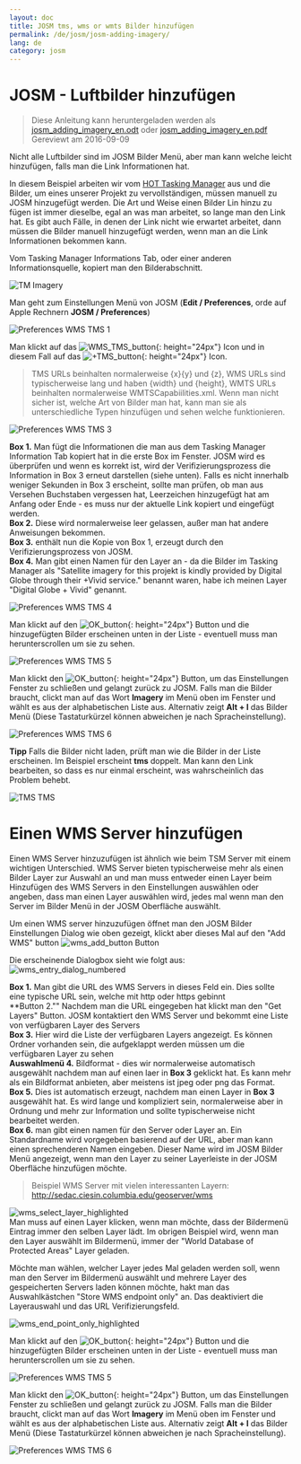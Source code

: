 ```yaml
---
layout: doc
title: JOSM tms, wms or wmts Bilder hinzufügen
permalink: /de/josm/josm-adding-imagery/
lang: de
category: josm
---
```


JOSM - Luftbilder hinzufügen
================

> Diese Anleitung kann heruntergeladen werden als [josm_adding_imagery_en.odt](/files/josm_adding_imagery_en.odt) oder [josm_adding_imagery_en.pdf](/files/josm_adding_imagery_en.pdf)  
> Gereviewt am 2016-09-09  

Nicht alle Luftbilder sind im JOSM Bilder Menü, aber man kann welche leicht hinzufügen, falls man die Link Informationen hat.  

In diesem Beispiel arbeiten wir vom [HOT Tasking Manager](http://tasks.hotosm.org/) aus und die Bilder, um eines unserer Projekt zu vervollständigen, müssen manuell zu JOSM hinzugefügt werden. Die Art und Weise einen Bilder Lin hinzu zu fügen ist immer dieselbe, egal an was man arbeitet, so lange man den Link hat. Es gibt auch Fälle, in denen der Link nicht wie erwartet arbeitet, dann müssen die Bilder manuell hinzugefügt werden, wenn man an die Link Informationen bekommen kann.  

Vom Tasking Manager Informations Tab, oder einer anderen Informationsquelle, kopiert man den Bilderabschnitt.  

![TM Imagery][]

Man geht zum Einstellungen Menü von JOSM (**Edit / Preferences**, orde auf Apple Rechnern **JOSM / Preferences**)  

![Preferences WMS TMS 1][]

Man klickt auf das ![WMS_TMS_button][]{: height="24px"} Icon und in diesem Fall auf das ![+TMS_button][]{: height="24px"} Icon.  

> TMS URLs beinhalten normalerweise {x}{y} und {z}, WMS URLs sind typischerweise lang und haben {width} und {height}, WMTS URLs beinhalten normalerweise WMTSCapabiilities.xml. Wenn man nicht sicher ist, welche Art von Bilder man hat, kann man sie als unterschiedliche Typen hinzufügen und sehen welche funktionieren.  

![Preferences WMS TMS 3][]

**Box 1.** Man fügt die Informationen die man aus dem Tasking Manager Information Tab kopiert hat in die erste Box im Fenster. JOSM wird es überprüfen und wenn es korrekt ist, wird der Verifizierungsprozess die Information in Box 3 erneut darstellen (siehe unten).  Falls es nicht innerhalb weniger Sekunden in Box 3 erscheint, sollte man prüfen, ob man aus Versehen Buchstaben vergessen hat, Leerzeichen hinzugefügt hat am Anfang oder Ende - es muss nur der aktuelle Link kopiert und eingefügt werden.  
**Box 2.** Diese wird normalerweise leer gelassen, außer man hat andere Anweisungen bekommen.  
**Box 3.** enthält nun die Kopie von Box 1, erzeugt durch den Verifizierungsprozess von JOSM.  
**Box 4.** Man gibt einen Namen für den Layer an - da die Bilder im Tasking Manager als "Satellite imagery for this projekt is kindly provided by Digital Globe through their +Vivid service." benannt waren, habe ich meinen Layer "Digital Globe + Vivid" genannt.  

![Preferences WMS TMS 4][]

Man klickt auf den ![OK_button][]{: height="24px"} Button und die hinzugefügten Bilder erscheinen unten in der Liste - eventuell muss man herunterscrollen um sie zu sehen.  

![Preferences WMS TMS 5][]

Man klickt den ![OK_button][]{: height="24px"} Button, um das Einstellungen Fenster zu schließen und gelangt zurück zu JOSM. Falls man die Bilder braucht, clickt man auf das Wort **Imagery** im Menü oben im Fenster und wählt es aus der alphabetischen Liste aus. Alternativ zeigt **Alt + I** das Bilder Menü (Diese Tastaturkürzel können abweichen je nach Spracheinstellung).  

![Preferences WMS TMS 6][]

**Tipp** Falls die Bilder nicht laden, prüft man wie die Bilder in der Liste erscheinen. Im Beispiel erscheint **tms** doppelt. Man kann den Link bearbeiten, so dass es nur einmal erscheint, was wahrscheinlich das Problem behebt.

![TMS TMS][]

Einen WMS Server hinzufügen
===========

Einen WMS Server hinzuzufügen ist ähnlich wie beim TSM Server mit einem wichtigen Unterschied. WMS Server bieten typischerweise mehr als einen Bilder Layer zur Auswahl an und man muss entweder einen Layer beim Hinzufügen des WMS Servers in den Einstellungen auswählen oder angeben, dass man einen Layer auswählen wird, jedes mal wenn man den Server im Bilder Menü in der JOSM Oberfläche auswählt.

Um einen WMS server hinzuzufügen öffnet man den JOSM Bilder Einstellungen Dialog wie oben gezeigt, klickt aber dieses Mal auf den "Add WMS" button ![wms_add_button][] Button

Die erscheinende Dialogbox sieht wie folgt aus:
![wms_entry_dialog_numbered][]

**Box 1.** Man gibt die URL des WMS Servers in dieses Feld ein. Dies sollte eine typische URL sein, welche mit http oder https gebinnt  
**Button 2."" Nachdem man die URL eingegeben hat klickt man den "Get Layers" Button. JOSM kontaktiert den WMS Server und bekommt eine Liste von verfügbaren Layer des Servers  
**Box 3.** Hier wird die Liste der verfügbaren Layers angezeigt. Es können Ordner vorhanden sein, die aufgeklappt werden müssen um die verfügbaren Layer zu sehen  
**Auswahlmenü 4.** Bildformat - dies wir normalerweise automatisch ausgewählt nachdem man auf einen laer in **Box 3** geklickt hat. Es kann mehr als ein Bildformat anbieten, aber meistens ist jpeg oder png das Format.  
**Box 5.** Dies ist automatisch erzeugt, nachdem man einen Layer in **Box 3** ausgewählt hat. Es wird lange und kompliziert sein, normalerweise aber in Ordnung und mehr zur Information und sollte typischerweise nicht bearbeitet werden.  
**Box 6.** man gibt einen namen für den Server oder Layer an. Ein Standardname wird vorgegeben basierend auf der URL, aber man kann einen sprechenderen Namen eingeben. Dieser Name wird im JOSM Bilder Menü angezeigt, wenn man den Layer zu seiner Layerleiste in der JOSM Oberfläche hinzufügen möchte.  

> Beispiel WMS Server mit vielen interessanten Layern: http://sedac.ciesin.columbia.edu/geoserver/wms  

![wms_select_layer_highlighted][]  
Man muss auf einen Layer klicken, wenn man möchte, dass der Bildermenü Eintrag immer den selben Layer lädt. Im obrigen Beispiel wird, wenn man den Layer auswählt im Bildermenü, immer der  "World Database of Protected Areas" Layer geladen.

Möchte man wählen, welcher Layer jedes Mal geladen werden soll, wenn man den Server im Bildermenü auswählt und mehrere Layer des gespeicherten Servers laden können möchte, hakt man das Auswahlkästchen "Store WMS endpoint only" an.  Das deaktiviert die Layerauswahl und das URL Verifizierungsfeld.

![wms_end_point_only_highlighted][]  

Man klickt auf den ![OK_button][]{: height="24px"} Button und die hinzugefügten Bilder erscheinen unten in der Liste - eventuell muss man herunterscrollen um sie zu sehen.  

![Preferences WMS TMS 5][]

Man klickt den ![OK_button][]{: height="24px"} Button, um das Einstellungen Fenster zu schließen und gelangt zurück zu JOSM. Falls man die Bilder braucht, clickt man auf das Wort **Imagery** im Menü oben im Fenster und wählt es aus der alphabetischen Liste aus. Alternativ zeigt **Alt + I** das Bilder Menü (Diese Tastaturkürzel können abweichen je nach Spracheinstellung).  

![Preferences WMS TMS 6][]

[Preferences WMS TMS 1]: /images/josm/JOSM_TMS_1.png
[TM Imagery]: /images/josm/JOSM_TMS_2.png
[WMS_TMS_button]: /images/josm/josm_preferences-wms-tms.png
[+TMS_button]: /images/josm/+TMS.png
[OK_button]: /images/josm/josm_OK_button.png
[Preferences WMS TMS 3]: /images/josm/JOSM_TMS_3.png
[Preferences WMS TMS 4]: /images/josm/JOSM_TMS_4.png
[Preferences WMS TMS 5]: /images/josm/JOSM_TMS_5.png
[Preferences WMS TMS 6]: /images/josm/JOSM_TMS_6.png
[TMS TMS]: /images/josm/JOSM_TMS_TMS.png
[wms_add_button]: /images/josm/wms_add_button.jpg
[wms_select_layer_highlight]: /images/josm/wms_select_layer_highlight.jpg
[wms_entry_dialog_numbered]: /images/josm/wms_entry_dialog_numbered.jpg
[wms_end_point_only_highlighted]: /images/josm/wms_end_point_only_highlighted.jpg
[wms_select_layer_highlighted]: /images/josm/wms_select_layer_highlighted.jpg